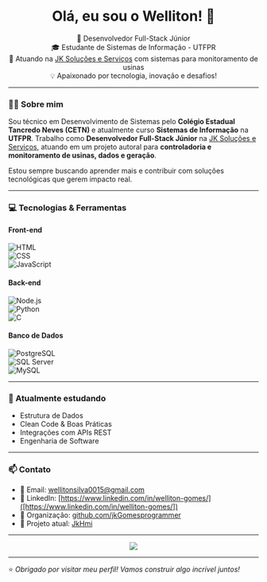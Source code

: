 <h1 align="center">Olá, eu sou o Welliton! 👋</h1>

<p align="center">
  🚀 Desenvolvedor Full-Stack Júnior <br/>
  🎓 Estudante de Sistemas de Informação - UTFPR <br/>
  💼 Atuando na <a href="https://github.com/jkGomesprogrammer">JK Soluções e Serviços</a> com sistemas para monitoramento de usinas <br/>
  💡 Apaixonado por tecnologia, inovação e desafios!
</p>

---

### 👨‍💻 Sobre mim

Sou técnico em Desenvolvimento de Sistemas pelo **Colégio Estadual Tancredo Neves (CETN)** e atualmente curso **Sistemas de Informação** na **UTFPR**. Trabalho como **Desenvolvedor Full-Stack Júnior** na <a href="https://github.com/jkGomesprogrammer">JK Soluções e Serviços</a>, atuando em um projeto autoral para **controladoria e monitoramento de usinas, dados e geração**.

Estou sempre buscando aprender mais e contribuir com soluções tecnológicas que gerem impacto real.

---

### 💻 Tecnologias & Ferramentas

#### Front-end  
![HTML](https://img.shields.io/badge/-HTML5-E34F26?style=flat&logo=html5&logoColor=white)  
![CSS](https://img.shields.io/badge/-CSS3-1572B6?style=flat&logo=css3&logoColor=white)  
![JavaScript](https://img.shields.io/badge/-JavaScript-F7DF1E?style=flat&logo=javascript&logoColor=black)

#### Back-end  
![Node.js](https://img.shields.io/badge/-Node.js-339933?style=flat&logo=node.js&logoColor=white)  
![Python](https://img.shields.io/badge/-Python-3776AB?style=flat&logo=python&logoColor=white)  
![C](https://img.shields.io/badge/-C-00599C?style=flat&logo=c&logoColor=white)

#### Banco de Dados  
![PostgreSQL](https://img.shields.io/badge/-PostgreSQL-336791?style=flat&logo=postgresql&logoColor=white)  
![SQL Server](https://img.shields.io/badge/-SQL_Server-CC2927?style=flat&logo=microsoft-sql-server&logoColor=white)  
![MySQL](https://img.shields.io/badge/-MySQL-4479A1?style=flat&logo=mysql&logoColor=white)

---

### 🌱 Atualmente estudando

- Estrutura de Dados
- Clean Code & Boas Práticas
- Integrações com APIs REST
- Engenharia de Software

---

### 📫 Contato

- 📧 Email: [wellitonsilva0015@gmail.com](mailto:wellitonsilva0015@gmail.com)
- 💼 LinkedIn: [https://www.linkedin.com/in/welliton-gomes/]([https://www.linkedin.com/in/welliton-gomes/])
- 🧠 Organização: [github.com/jkGomesprogrammer](https://github.com/jkGomesprogrammer)
- 🔗 Projeto atual: [JkHmi](https://github.com/JkDesenvolvimento/JkHmi)

---

<p align="center">
  <img src="https://github-readme-stats.vercel.app/api?username=WellitonGomes&show_icons=true&theme=tokyonight" />
</p>

---

⭐ _Obrigado por visitar meu perfil! Vamos construir algo incrível juntos!_

